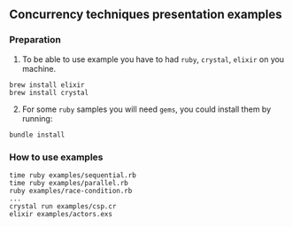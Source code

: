 ## Concurrency techniques presentation examples

### Preparation

1. To be able to use example you have to had `ruby`, `crystal`, `elixir` on you machine.

```
brew install elixir
brew install crystal
```

2. For some `ruby` samples you will need `gems`, you could install them by running:

```
bundle install
```

### How to use examples

```
time ruby examples/sequential.rb
time ruby examples/parallel.rb
ruby examples/race-condition.rb
...
crystal run examples/csp.cr
elixir examples/actors.exs
```
